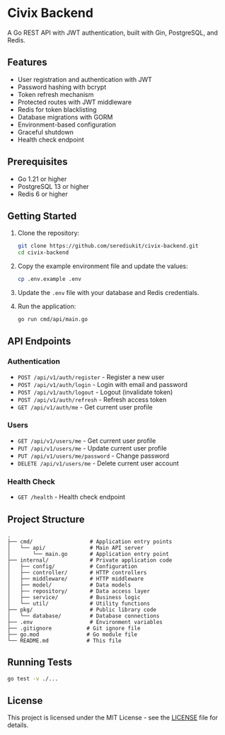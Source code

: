 # Civix Backend

A Go REST API with JWT authentication, built with Gin, PostgreSQL, and Redis.

## Features

- User registration and authentication with JWT
- Password hashing with bcrypt
- Token refresh mechanism
- Protected routes with JWT middleware
- Redis for token blacklisting
- Database migrations with GORM
- Environment-based configuration
- Graceful shutdown
- Health check endpoint

## Prerequisites

- Go 1.21 or higher
- PostgreSQL 13 or higher
- Redis 6 or higher

## Getting Started

1. Clone the repository:
   ```bash
   git clone https://github.com/serediukit/civix-backend.git
   cd civix-backend
   ```

2. Copy the example environment file and update the values:
   ```bash
   cp .env.example .env
   ```

3. Update the `.env` file with your database and Redis credentials.

4. Run the application:
   ```bash
   go run cmd/api/main.go
   ```

## API Endpoints

### Authentication

- `POST /api/v1/auth/register` - Register a new user
- `POST /api/v1/auth/login` - Login with email and password
- `POST /api/v1/auth/logout` - Logout (invalidate token)
- `POST /api/v1/auth/refresh` - Refresh access token
- `GET /api/v1/auth/me` - Get current user profile

### Users

- `GET /api/v1/users/me` - Get current user profile
- `PUT /api/v1/users/me` - Update current user profile
- `PUT /api/v1/users/me/password` - Change password
- `DELETE /api/v1/users/me` - Delete current user account

### Health Check

- `GET /health` - Health check endpoint

## Project Structure

```
.
├── cmd/                  # Application entry points
│   └── api/              # Main API server
│       └── main.go       # Application entry point
├── internal/             # Private application code
│   ├── config/           # Configuration
│   ├── controller/       # HTTP controllers
│   ├── middleware/       # HTTP middleware
│   ├── model/            # Data models
│   ├── repository/       # Data access layer
│   ├── service/          # Business logic
│   └── util/             # Utility functions
├── pkg/                  # Public library code
│   └── database/         # Database connections
├── .env                  # Environment variables
├── .gitignore           # Git ignore file
├── go.mod               # Go module file
└── README.md            # This file
```

## Running Tests

```bash
go test -v ./...
```

## License

This project is licensed under the MIT License - see the [LICENSE](LICENSE) file for details.
